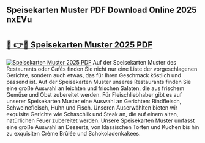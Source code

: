 ## Speisekarten Muster PDF Download Online 2025 nxEVu

# <h2><a href="http://gcaxl1j.nevu.top/?p=Speisekarten+Muster">🔗 👉🔴 Speisekarten Muster 2025 PDF</a></h2>

[![Speisekarten Muster 2025 PDF](https://i.imgur.com/dBaPXMq.png)](http://gcaxl1j.nevu.top/?p=Speisekarten+Muster)
Auf der Speisekarten Muster des Restaurants oder Cafés finden Sie nicht nur eine Liste der vorgeschlagenen Gerichte, sondern auch etwas, das für Ihren Geschmack köstlich und passend ist. Auf der Speisekarten Muster unseres Restaurants finden Sie eine große Auswahl an leichten und frischen Salaten, die aus frischem Gemüse und Obst zubereitet werden. Für Fleischliebhaber gibt es auf unserer Speisekarten Muster eine Auswahl an Gerichten: Rindfleisch, Schweinefleisch, Huhn und Fisch. Unseren Auserwählten bieten wir exquisite Gerichte wie Schaschlik und Steak an, die auf einem alten, natürlichen Feuer zubereitet werden. Unsere Speisekarten Muster umfasst eine große Auswahl an Desserts, von klassischen Torten und Kuchen bis hin zu exquisiten Crème Brûlée und Schokoladenkakees.
